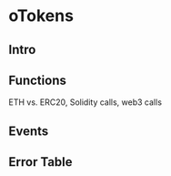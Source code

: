 # oTokens

## Intro 

## Functions 

ETH vs. ERC20, Solidity calls, web3 calls

## Events 

## Error Table





